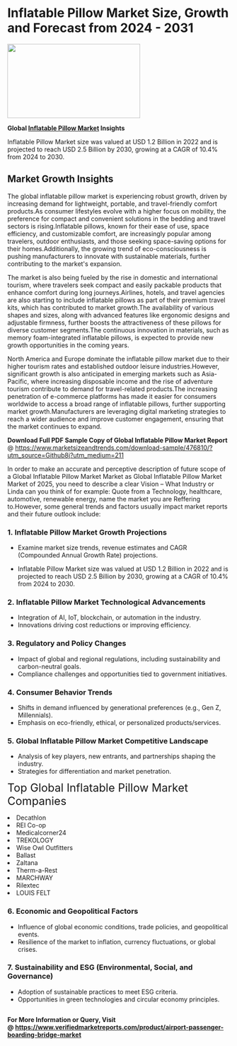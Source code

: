 <H1>Inflatable Pillow Market Size, Growth and Forecast from 2024 - 2031</H1><img class="aligncenter size-medium wp-image-584254" src="https://thirdeyenews.in/wp-content/uploads/2024/09/Global-Market-Research-300x168.jpeg" alt="" width="300" height="168" /><p><strong>Global&nbsp;<a href="https://www.marketsizeandtrends.com/download-sample/476810/?utm_source=Github8j?utm_medium=211">Inflatable Pillow Market</a> Insights</strong></p><p>Inflatable Pillow Market size was valued at USD 1.2 Billion in 2022 and is projected to reach USD 2.5 Billion by 2030, growing at a CAGR of 10.4% from 2024 to 2030.</p><p><h2>Market Growth Insights</h2> <p>The global inflatable pillow market is experiencing robust growth, driven by increasing demand for lightweight, portable, and travel-friendly comfort products.As consumer lifestyles evolve with a higher focus on mobility, the preference for compact and convenient solutions in the bedding and travel sectors is rising.Inflatable pillows, known for their ease of use, space efficiency, and customizable comfort, are increasingly popular among travelers, outdoor enthusiasts, and those seeking space-saving options for their homes.Additionally, the growing trend of eco-consciousness is pushing manufacturers to innovate with sustainable materials, further contributing to the market's expansion.</p> <p>The market is also being fueled by the rise in domestic and international tourism, where travelers seek compact and easily packable products that enhance comfort during long journeys.Airlines, hotels, and travel agencies are also starting to include inflatable pillows as part of their premium travel kits, which has contributed to market growth.The availability of various shapes and sizes, along with advanced features like ergonomic designs and adjustable firmness, further boosts the attractiveness of these pillows for diverse customer segments.The continuous innovation in materials, such as memory foam-integrated inflatable pillows, is expected to provide new growth opportunities in the coming years.</p> <p>North America and Europe dominate the inflatable pillow market due to their higher tourism rates and established outdoor leisure industries.However, significant growth is also anticipated in emerging markets such as Asia-Pacific, where increasing disposable income and the rise of adventure tourism contribute to demand for travel-related products.The increasing penetration of e-commerce platforms has made it easier for consumers worldwide to access a broad range of inflatable pillows, further supporting market growth.Manufacturers are leveraging digital marketing strategies to reach a wider audience and improve customer engagement, ensuring that the market continues to expand.</p> <p><span class=""><strong>Download Full PDF Sample Copy of Global Inflatable Pillow Market Report</strong> @ <a href="https://www.marketsizeandtrends.com/download-sample/476810/?utm_source=Github8j?utm_medium=211" target="_blank">https://www.marketsizeandtrends.com/download-sample/476810/?utm_source=Github8j?utm_medium=211</a></span></p><p>In order to make an accurate and perceptive description of future scope of a Global&nbsp;Inflatable Pillow Market Market as Global&nbsp;Inflatable Pillow Market Market of 2025, you need to describe a clear Vision &ndash; What Industry or Linda can you think of for example: Quote from a Technology, healthcare, automotive, renewable energy, name the market you are Reffering to.However, some general trends and factors usually impact market reports and their future outlook include:</p><h3>1.&nbsp;<strong>Inflatable Pillow Market Growth Projections</strong></h3><ul><li>Examine market size trends, revenue estimates and CAGR (Compounded Annual Growth Rate) projections.</li><li><p>Inflatable Pillow Market size was valued at USD 1.2 Billion in 2022 and is projected to reach USD 2.5 Billion by 2030, growing at a CAGR of 10.4% from 2024 to 2030.</p></li></ul><h3>2.&nbsp;<strong>Inflatable Pillow Market Technological Advancements</strong></h3><ul><li>Integration of AI, IoT, blockchain, or automation in the industry.</li><li>Innovations driving cost reductions or improving efficiency.</li></ul><h3>3.&nbsp;<strong>Regulatory and Policy Changes</strong></h3><ul><li>Impact of global and regional regulations, including sustainability and carbon-neutral goals.</li><li>Compliance challenges and opportunities tied to government initiatives.</li></ul><h3>4.&nbsp;<strong>Consumer Behavior Trends</strong></h3><ul><li>Shifts in demand influenced by generational preferences (e.g., Gen Z, Millennials).</li><li>Emphasis on eco-friendly, ethical, or personalized products/services.</li></ul><h3>5.&nbsp;<strong>Global Inflatable Pillow Market Competitive Landscape</strong></h3><ul><li>Analysis of key players, new entrants, and partnerships shaping the industry.</li><li>Strategies for differentiation and market penetration.</li></ul><p data-pm-slice="1 1 []"><span style="color: inherit; font-family: inherit; font-size: 25px;">Top Global Inflatable Pillow Market Companies</span></p><div class="" data-test-id=""><p><li>Decathlon</li><li> REI Co-op</li><li> Medicalcorner24</li><li> TREKOLOGY</li><li> Wise Owl Outfitters</li><li> Ballast</li><li> Zaltana</li><li> Therm-a-Rest</li><li> MARCHWAY</li><li> Rilextec</li><li> LOUIS FELT</li></p></div><h3>6.&nbsp;<strong>Economic and Geopolitical Factors</strong></h3><ul><li>Influence of global economic conditions, trade policies, and geopolitical events.</li><li>Resilience of the market to inflation, currency fluctuations, or global crises.</li></ul><h3>7.&nbsp;<strong>Sustainability and ESG (Environmental, Social, and Governance)</strong></h3><ul><li>Adoption of sustainable practices to meet ESG criteria.</li><li>Opportunities in green technologies and circular economy principles.</li></ul><h2><strong style="font-size: 14px;">For More Information or Query, Visit @&nbsp;</strong><a style="background-color: #ffffff; font-size: 14px;" href="https://www.marketsizeandtrends.com/report/inflatable-pillow-market/" target="_blank">https://www.verifiedmarketreports.com/product/airport-passenger-boarding-bridge-market</a></h2>